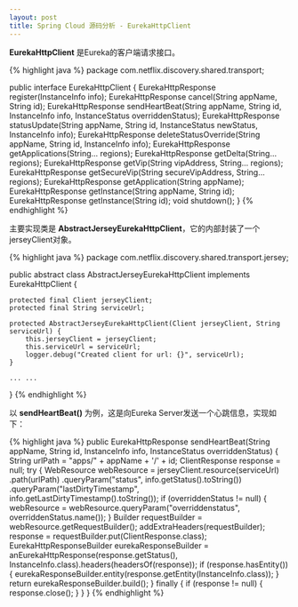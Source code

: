```yaml
---
layout: post
title: Spring Cloud 源码分析 - EurekaHttpClient
---
```


**EurekaHttpClient** 是Eureka的客户端请求接口。

{% highlight java %}
package com.netflix.discovery.shared.transport;

public interface EurekaHttpClient {
    EurekaHttpResponse<Void> register(InstanceInfo info);
    EurekaHttpResponse<Void> cancel(String appName, String id);
    EurekaHttpResponse<InstanceInfo> sendHeartBeat(String appName, String id, InstanceInfo info, InstanceStatus overriddenStatus);
    EurekaHttpResponse<Void> statusUpdate(String appName, String id, InstanceStatus newStatus, InstanceInfo info);
    EurekaHttpResponse<Void> deleteStatusOverride(String appName, String id, InstanceInfo info);
    EurekaHttpResponse<Applications> getApplications(String... regions);
    EurekaHttpResponse<Applications> getDelta(String... regions);
    EurekaHttpResponse<Applications> getVip(String vipAddress, String... regions);
    EurekaHttpResponse<Applications> getSecureVip(String secureVipAddress, String... regions);
    EurekaHttpResponse<Application> getApplication(String appName);
    EurekaHttpResponse<InstanceInfo> getInstance(String appName, String id);
    EurekaHttpResponse<InstanceInfo> getInstance(String id);
    void shutdown();
}
{% endhighlight %}

主要实现类是 **AbstractJerseyEurekaHttpClient**，它的内部封装了一个jerseyClient对象。

{% highlight java %}
package com.netflix.discovery.shared.transport.jersey;

public abstract class AbstractJerseyEurekaHttpClient implements EurekaHttpClient {

    protected final Client jerseyClient;
    protected final String serviceUrl;

    protected AbstractJerseyEurekaHttpClient(Client jerseyClient, String serviceUrl) {
        this.jerseyClient = jerseyClient;
        this.serviceUrl = serviceUrl;
        logger.debug("Created client for url: {}", serviceUrl);
    }

    ... ...
}
{% endhighlight %}


以 **sendHeartBeat()** 为例，这是向Eureka Server发送一个心跳信息，实现如下：

{% highlight java %}
public EurekaHttpResponse<InstanceInfo> sendHeartBeat(String appName, String id, InstanceInfo info, InstanceStatus overriddenStatus) {
    String urlPath = "apps/" + appName + '/' + id;
    ClientResponse response = null;
    try {
        WebResource webResource = jerseyClient.resource(serviceUrl)
                .path(urlPath)
                .queryParam("status", info.getStatus().toString())
                .queryParam("lastDirtyTimestamp", info.getLastDirtyTimestamp().toString());
        if (overriddenStatus != null) {
            webResource = webResource.queryParam("overriddenstatus", overriddenStatus.name());
        }
        Builder requestBuilder = webResource.getRequestBuilder();
        addExtraHeaders(requestBuilder);
        response = requestBuilder.put(ClientResponse.class);
        EurekaHttpResponseBuilder<InstanceInfo> eurekaResponseBuilder = anEurekaHttpResponse(response.getStatus(), InstanceInfo.class).headers(headersOf(response));
        if (response.hasEntity()) {
            eurekaResponseBuilder.entity(response.getEntity(InstanceInfo.class));
        }
        return eurekaResponseBuilder.build();
    } finally {
        if (response != null) {
            response.close();
        }
    }
}
{% endhighlight %}
